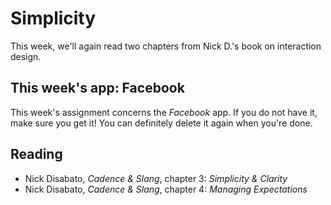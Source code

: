 # Simplicity

This week, we'll again read two chapters from Nick D.'s book on interaction design.

## This week's app: Facebook

This week's assignment concerns the *Facebook* app. If you do not have it, make
sure you get it! You can definitely delete it again when you're done.

## Reading

* Nick Disabato, *Cadence & Slang*, chapter 3: *Simplicity & Clarity*
* Nick Disabato, *Cadence & Slang*, chapter 4: *Managing Expectations*
